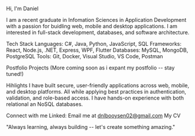 Hi, I'm Daniel

I am a recent graduate in Infomation Sciences in Application Development with a passion for buidling web, mobile and desktop applications. I am interested in full-stack development, databases, and software architecture.

Tech Stack
Languages: C#, Java, Python, JavaScript, SQL
Frameworks: React, Node.js, .NET, Express, WPF, Flutter
Databases: MySQL, MongoDB, PostgreSQL
Tools: Git, Docker, Visual Studio, VS Code, Postman

Postfolio Projects
(More coming soon as i expant my postfolio -- stay tuned!)



Hihlights
I have built secure, user-friendly applications across web, mobile, and desktop platforms. All while applying best practices in authentication, validation, and role-based access. I have hands-on experience with both relational an NoSQL databases.

Connect with me
Linked:
Email me at dnlbooysen02@gmail.com
My CV


"Always learning, always building -- let's create something amazing."
